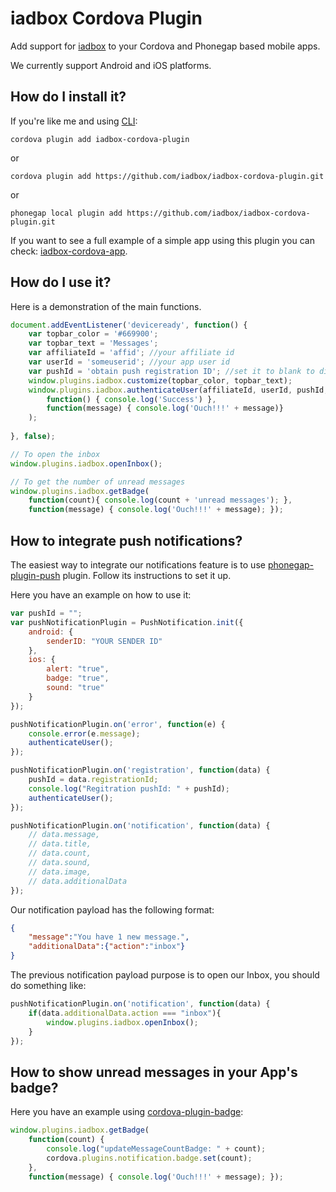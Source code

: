 # iadbox Cordova Plugin
Add support for [iadbox](https://www.iadbox.com/) to your Cordova and Phonegap based mobile apps.

We currently support Android and iOS platforms.

## How do I install it? ##

If you're like me and using [CLI](http://cordova.apache.org/):
```
cordova plugin add iadbox-cordova-plugin
```

or

```
cordova plugin add https://github.com/iadbox/iadbox-cordova-plugin.git
```

or

```
phonegap local plugin add https://github.com/iadbox/iadbox-cordova-plugin.git
```

If you want to see a full example of a simple app using this plugin you can check: [iadbox-cordova-app](https://github.com/iadbox/iadbox-cordova-app).

## How do I use it? ##

Here is a demonstration of the main functions.

```javascript
document.addEventListener('deviceready', function() {
	var topbar_color = '#669900';
	var topbar_text = 'Messages';
	var affiliateId = 'affid'; //your affiliate id
	var userId = 'someuserid'; //your app user id
	var pushId = 'obtain push registration ID'; //set it to blank to disable notifications
	window.plugins.iadbox.customize(topbar_color, topbar_text);
	window.plugins.iadbox.authenticateUser(affiliateId, userId, pushId,	
		function() { console.log('Success') }, 
		function(message) { console.log('Ouch!!!' + message)}
	);
                    
}, false);

// To open the inbox
window.plugins.iadbox.openInbox();

// To get the number of unread messages
window.plugins.iadbox.getBadge(
	function(count){ console.log(count + 'unread messages'); }, 
	function(message) { console.log('Ouch!!!' + message); });
```

## How to integrate push notifications? ##

The easiest way to integrate our notifications feature is to use [phonegap-plugin-push](https://github.com/phonegap/phonegap-plugin-push) plugin. Follow its instructions to set it up.

Here you have an example on how to use it:

```javascript
var pushId = "";
var pushNotificationPlugin = PushNotification.init({
    android: {
        senderID: "YOUR SENDER ID"
    },
    ios: {
        alert: "true",
        badge: "true",
        sound: "true"
    }
});

pushNotificationPlugin.on('error', function(e) {
    console.error(e.message);
    authenticateUser();
});

pushNotificationPlugin.on('registration', function(data) {
    pushId = data.registrationId;
    console.log("Regitration pushId: " + pushId);
    authenticateUser();
});

pushNotificationPlugin.on('notification', function(data) {
    // data.message,
    // data.title,
    // data.count,
    // data.sound,
    // data.image,
    // data.additionalData
});

```

Our notification payload has the following format:
```json
{
	"message":"You have 1 new message.",
	"additionalData":{"action":"inbox"}
}
```

The previous notification payload purpose is to open our Inbox, you should do something like:

```javascript
pushNotificationPlugin.on('notification', function(data) {
    if(data.additionalData.action === "inbox"){
    	window.plugins.iadbox.openInbox();
	}
});
```

## How to show unread messages in your App's badge? ##

Here you have an example using [cordova-plugin-badge](https://github.com/katzer/cordova-plugin-badge):

```javascript
window.plugins.iadbox.getBadge(
	function(count) {
        console.log("updateMessageCountBadge: " + count);
        cordova.plugins.notification.badge.set(count);
    }, 
    function(message) { console.log('Ouch!!!' + message); });
```